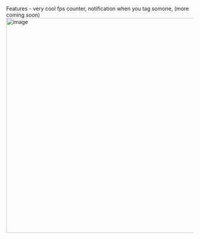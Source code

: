 Features - 
very cool fps counter,
notification when you tag somone,
(more coming soon)
<img width="578" alt="image" src="https://github.com/hgamingyt/TagOverlay/assets/81877937/8021f2b7-91cd-41d6-9f9b-7c3c69aa8443">
